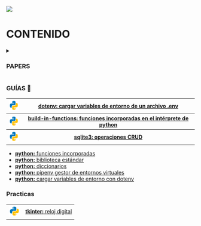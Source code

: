 <a href="../">![](https://img.shields.io/badge/regresar%20a%20principal-%E2%86%A9-gray?style=for-the-badge&logo=files&logoColor=%23FAC171)</a>

# CONTENIDO

<details>
		<summary><h3>PAPERS</h3></summary>
		<ul>
			<li><a href="papers/transformacion-de-string">Transformación de String</a></li>
			<li><a href="papers/escapar-caracteres">Escapar caracteres</a></li>
		</ul>
</details>


<h3>GUÍAS 📑</h3>


<table>
	<tr>
		<th><img height="30" src="../assets/png/python.png" /></th>
		<th>
			<a href="./dotenv"><b>dotenv:</b> cargar variables de entorno de un archivo <b>.env</b>
			</a>
		</th>
	</tr>
	<tr>
		<th><img height="30" src="../assets/png/python.png" /></th>
		<th>
			<a href="./build-in-functions"><b>build-in-functions:</b> funciones incorporadas en el intérprete de python
			</a>
		</th>
	</tr>
	<tr>
		<th><img height="30" src="../assets/png/python.png" /></th>
		<th>
			<a href="./crud"><b>sqlite3:</b> operaciones CRUD
			</a>
		</th>
	</tr>
</table>


<ul>
	<li><a href="papers/build-in-functions/index.md"><b>python:</b> funciones incorporadas</a></li>
	<li><a href="papers/standard-library/index.md"><b>python:</b> biblioteca estándar</a></li>
	<li><a href="papers/dictionary/readme.md"><b>python:</b> diccionarios</a></li>
	<li><a href="papers/pipenv/readme.md"><b>python:</b> pipenv gestor de entornos virtuales</a></li>
	<li><a href="papers/dotenv/readme.md"><b>python:</b> cargar variables de entorno con dotenv</a></li>

</ul>


<h3>Practicas</h3>


<table>
	<tr>
		<th><img height="30" src="../assets/png/python.png" /></th>
		<td align="left">
			<a href="./practicas/tkinter/reloj-digital"><b>tkinter:</b> reloj digital</a>
		</td>
	</tr>
</table>
